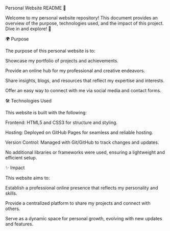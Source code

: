 Personal Website README 🌟

Welcome to my personal website repository! This document provides an overview of the purpose, technologies used, and the impact of this project. Dive in and explore! 🚀

🌍 Purpose

The purpose of this personal website is to:

Showcase my portfolio of projects and achievements.

Provide an online hub for my professional and creative endeavors.

Share insights, blogs, and resources that reflect my expertise and interests.

Offer an easy way to connect with me via social media and contact forms.

🛠️ Technologies Used

This website is built with the following:

Frontend: HTML5 and CSS3 for structure and styling.

Hosting: Deployed on GitHub Pages for seamless and reliable hosting.

Version Control: Managed with Git/GitHub to track changes and updates.

No additional libraries or frameworks were used, ensuring a lightweight and efficient setup.

✨ Impact

This website aims to:

Establish a professional online presence that reflects my personality and skills.

Provide a centralized platform to share my projects and connect with others.

Serve as a dynamic space for personal growth, evolving with new updates and features.

